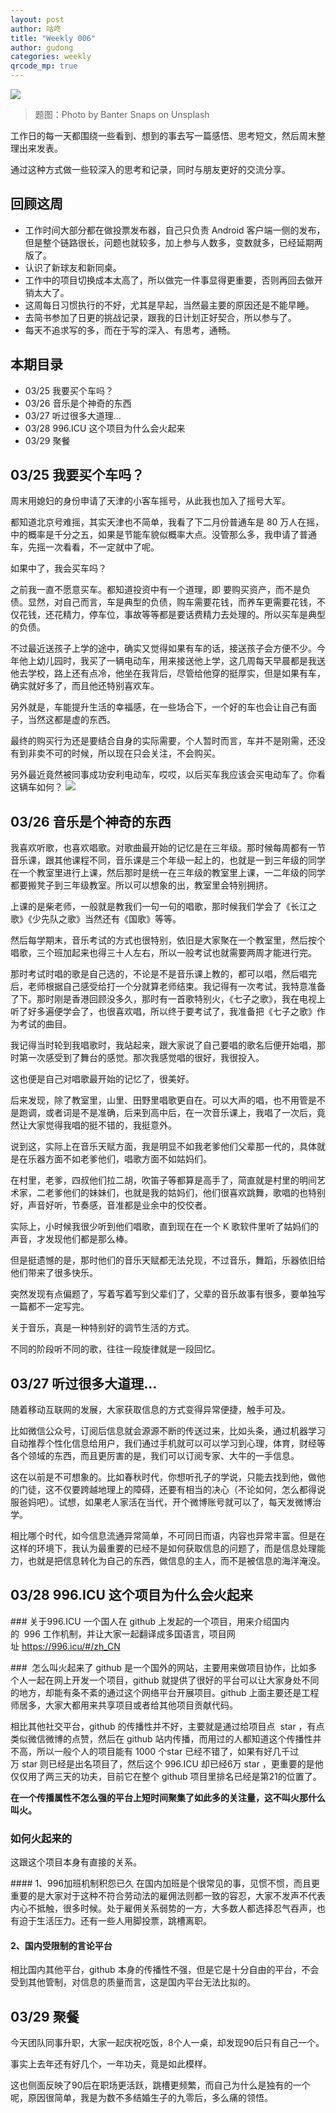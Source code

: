 ```yaml
---
layout: post
author: 咕咚
title: "Weekly 006"
author: gudong
categories: weekly 
qrcode_mp: true
---
```


![](https://images.unsplash.com/photo-1465352609784-461df6a5b768?ixlib=rb-1.2.1&ixid=eyJhcHBfaWQiOjEyMDd9&auto=format&fit=crop&w=2089&q=80)

> 题图：Photo by Banter Snaps on Unsplash

工作日的每一天都围绕一些看到、想到的事去写一篇感悟、思考短文，然后周末整理出来发表。

通过这种方式做一些较深入的思考和记录，同时与朋友更好的交流分享。


## 回顾这周

* 工作时间大部分都在做投票发布器，自己只负责 Android 客户端一侧的发布，但是整个链路很长，问题也就较多，加上参与人数多，变数就多，已经延期两版了。
* 认识了新球友和新同桌。
* 工作中的项目切换成本太高了，所以做完一件事显得更重要，否则再回去做开销太大了。
* 这周每日习惯执行的不好，尤其是早起，当然最主要的原因还是不能早睡。
* 去简书参加了日更的挑战记录，跟我的日计划正好契合，所以参与了。
* 每天不追求写的多，而在于写的深入、有思考，通畅。

## 本期目录

* 03/25 我要买个车吗？
* 03/26 音乐是个神奇的东西
* 03/27 听过很多大道理…
* 03/28 996.ICU 这个项目为什么会火起来
* 03/29 聚餐


## 03/25 我要买个车吗？
周末用媳妇的身份申请了天津的小客车摇号，从此我也加入了摇号大军。

都知道北京号难摇，其实天津也不简单，我看了下二月份普通车是 80 万人在摇，中的概率是千分之五，如果是节能车貌似概率大点。没管那么多，我申请了普通车，先摇一次看看，不一定就中了呢。

如果中了，我会买车吗？

之前我一直不愿意买车。都知道投资中有一个道理，即 要购买资产，而不是负债。显然，对自己而言，车是典型的负债，购车需要花钱，而养车更需要花钱，不仅花钱，还花精力，停车位，事故等等都是要话费精力去处理的。所以买车是典型的负债。

不过最近送孩子上学的途中，确实又觉得如果有车的话，接送孩子会方便不少。今年他上幼儿园时，我买了一辆电动车，用来接送他上学，这几周每天早晨都是我送他去学校，路上还有点冷，他坐在我背后，尽管给他穿的挺厚实，但是如果有车，确实就好多了，而且他还特别喜欢车。

另外就是，车能提升生活的幸福感，在一些场合下，一个好的车也会让自己有面子，当然这都是虚的东西。

最终的购买行为还是要结合自身的实际需要，个人暂时而言，车并不是刚需，还没有到非卖不可的时候，所以现在只会关注，不会购买。

另外最近竟然被同事成功安利电动车，哎哎，以后买车我应该会买电动车了。你看这辆车如何？
![](https://i.loli.net/2019/03/25/5c98d18a0c041.jpg)

## 03/26 音乐是个神奇的东西

我喜欢听歌，也喜欢唱歌。对歌曲最开始的记忆是在三年级。那时候每周都有一节音乐课，跟其他课程不同，音乐课是三个年级一起上的，也就是一到三年级的同学在一个教室里进行上课，然后那时是统一在三年级的教室里上课，一二年级的同学都要搬凳子到三年级教室。所以可以想象的出，教室里会特别拥挤。

上课的是柴老师，一般就是教我们一句一句的唱歌，那时候我们学会了《长江之歌》《少先队之歌》当然还有《国歌》等等。

然后每学期末，音乐考试的方式也很特别，依旧是大家聚在一个教室里，然后按个唱歌，三个班加起来也得三十人左右，所以一般考试也就需要两周才能进行完。

那时考试时唱的歌是自己选的，不论是不是音乐课上教的，都可以唱，然后唱完后，老师根据自己感受给打一个分就算老师结束。我记得有一次考试，我特意准备了下。那时刚是香港回顾没多久，那时有一首歌特别火，《七子之歌》，我在电视上听了好多遍便学会了，也很喜欢唱，所以终于要考试了，我准备把《七子之歌》作为考试的曲目。

我记得当时轮到我唱歌时，我站起来，跟大家说了自己要唱的歌名后便开始唱，那时第一次感受到了舞台的感觉。那次我感觉唱的很好，我很投入。

这也便是自己对唱歌最开始的记忆了，很美好。

后来发现，除了教室里，山里、田野里唱歌更自在。可以大声的唱，也不用管是不是跑调，或者词是不是准确，后来到高中后，在一次音乐课上，我唱了一次后，竟然让大家觉得我唱的挺不错的，我挺意外。

说到这，实际上在音乐天赋方面，我是明显不如我老爹他们父辈那一代的，具体就是在乐器方面不如老爹他们，唱歌方面不如姑妈们。

在村里，老爹，四叔他们拉二胡，吹笛子等都算是高手了，简直就是村里的明间艺术家，二老爹他们的妹妹们，也就是我的姑妈们，他们很喜欢跳舞，歌唱的也特别好，声音好听，节奏感，音准都是业余中的佼佼者。

实际上，小时候我很少听到他们唱歌，直到现在在一个 K 歌软件里听了姑妈们的声音，才发现他们都是那么棒。

但是挺遗憾的是，那时他们的音乐天赋都无法兑现，不过音乐，舞蹈，乐器依旧给他们带来了很多快乐。

突然发现有点偏题了，写着写着写到父辈们了，父辈的音乐故事有很多，要单独写一篇都不一定写完。

关于音乐，真是一种特别好的调节生活的方式。

不同的阶段听不同的歌，往往一段旋律就是一段回忆。

## 03/27 听过很多大道理…

随着移动互联网的发展，大家获取信息的方式变得异常便捷，触手可及。

比如微信公众号，订阅后信息就会源源不断的传送过来，比如头条，通过机器学习自动推荐个性化信息给用户，我们通过手机就可以可以学习到心理，体育，财经等各个领域的东西，而且更厉害的是，我们可以订阅专家、大牛的一手信息。

这在以前是不可想象的。比如春秋时代，你想听孔子的学说，只能去找到他，做他的门徒，这不仅要跨越地理上的障碍，还要有相当的决心（不论如何，怎么都得说服爸妈吧）。试想，如果老人家活在当代，开个微博账号就可以了，每天发微博治学。

相比哪个时代，如今信息流通异常简单，不可同日而语，内容也异常丰富。但是在这样的环境下，我认为最重要的已经不是如何获取信息的问题了，而是信息处理能力，也就是把信息转化为自己的东西，做信息的主人，而不是被信息的海洋淹没。

## 03/28 996.ICU 这个项目为什么会火起来

### 关于996.ICU
一个国人在 github 上发起的一个项目，用来介绍国内的  996 工作机制，并让大家一起翻译成多国语言，项目网址 https://996.icu/#/zh_CN

###  怎么叫火起来了
github 是一个国外的网站，主要用来做项目协作，比如多个人一起在网上开发一个项目，github 就提供了很好的平台可以让大家身处不同的地方，却能有条不紊的通过这个网络平台开展项目。github 上面主要还是工程师居多，大家大都用来共享项目或者给其他项目贡献代码。

相比其他社交平台，github 的传播性并不好，主要就是通过给项目点  star ，有点类似微信微博的点赞，然后在 github 站内传播，而用过的人都知道这个传播性并不高，所以一般个人的项目能有 1000 个star 已经不错了，如果有好几千过万 star 则已经是出名项目了，然后这个 996.ICU 却已经6万 star ，更重要的是他仅仅用了两三天的功夫，目前它在整个 github 项目里排名已经是第21的位置了。

**在一个传播属性不怎么强的平台上短时间聚集了如此多的关注量，这不叫火那什么叫火。**

### 如何火起来的
这跟这个项目本身有直接的关系。

#### 1、996加班机制积怨已久
在国内加班是个很常见的事，见惯不惯，而且更重要的是大家对于这种不符合劳动法的雇佣法则都一致的容忍，大家不发声不代表内心不抵触，很多时候。处于雇佣关系弱势的一方，大多数人都选择忍气吞声，也有迫于生活压力。还有一些人用脚投票，跳槽离职。

#### 2、国内受限制的言论平台
相比国内其他平台，github 本身的传播性不强，但是它是十分自由的平台，不会受到其他管制，对信息的质量而言，这是国内平台无法比拟的。

## 03/29 聚餐

今天团队同事升职，大家一起庆祝吃饭，8个人一桌，却发现90后只有自己一个。

事实上去年还有好几个，一年功夫，竟是如此模样。

这也侧面反映了90后在职场更活跃，跳槽更频繁，而自己为什么是独有的一个呢，原因很简单，我是为数不多结婚生子的九零后，多么痛的领悟。